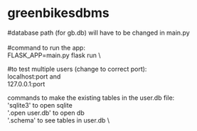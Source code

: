 # greenbikesdbms

#database path (for gb.db) will have to be changed in main.py\
\
#command to run the app: \
FLASK_APP=main.py flask run \

#to test multiple users (change to correct port): \
localhost:port and \
127.0.0.1:port  


commands to make the existing tables in the user.db file: \
'sqlite3' to open sqlite  \
'.open user.db' to open db \
'.schema' to see tables in user.db \


